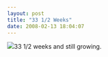 ```yaml
---
layout: post
title: "33 1/2 Weeks"
date: 2008-02-13 18:04:07
---
```

[![](http://thecave.smugmug.com/photos/254240928_ahwaT-Th.jpg)](http://thecave.smugmug.com/gallery/3795601_AVdxr/1/254240928_ahwaT)33 1/2 weeks and still growing.
